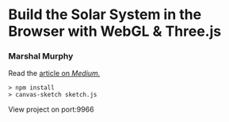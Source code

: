 # Build the Solar System in the Browser with WebGL & Three.js

### Marshal Murphy

Read the [article on *Medium.*](https://medium.com/@marshalmurphy/build-the-solar-system-in-the-browser-with-webgl-three-js-5c56b882fc3b)

```
> npm install
> canvas-sketch sketch.js
```

View project on port:9966
